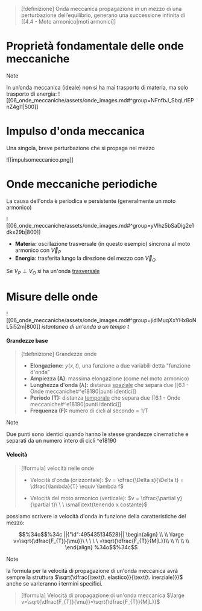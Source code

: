 
> [!definizione] Onda meccanica
> propagazione in un mezzo di una perturbazione dell’equilibrio, generano una successione infinita di [[4.4 - Moto armonico|moti armonici]]
# Proprietà fondamentale delle onde meccaniche

> [!Note]
> In un’onda meccanica (ideale) non si ha mai trasporto di materia, ma solo trasporto di energia:
> ![[06_onde_meccaniche/assets/onde_images.md#^group=NFnfbJ_SbqLrlEPnZ4gl1|500]]

# Impulso d'onda meccanica
Una singola, breve perturbazione che si propaga nel mezzo

![[impulsomeccanico.png]]

# Onde meccaniche periodiche
La causa dell'onda è periodica e persistente (generalmente un moto armonico)

![[06_onde_meccaniche/assets/onde_images.md#^group=yVlhz5bSaDig2e1dkx29b|800]]

- **Materia:** oscillazione trasversale (in questo esempio) sincrona al moto armonico con $\vec{V}_{P}$
- **Energia**: trasferita lungo la direzione del mezzo con $\vec{V}_{O}$

Se $V_{P}\perp V_{O}$ si ha un'onda <u>trasversale</u>

# Misure delle onde
![[06_onde_meccaniche/assets/onde_images.md#^group=jidlMuqXxYHx8oNL5i52m|800]]
*istantanea di un'onda a un tempo $t$*

#### Grandezze base
> [!definizione] Grandezze onde
> - **Elongazione:** $y(x, t)$, una funzione a due variabili detta "funzione d'onda"
> - **Ampiezza (A)**: massima elongazione (come nel moto armonico)
> - **Lunghezza d'onda ($\lambda$):** distanza <u>spaziale</u> che separa due [[6.1 - Onde meccaniche#^e18190|punti identici]]
> - **Periodo (T):** distanza <u>temporale</u> che separa due [[6.1 - Onde meccaniche#^e18190|punti identici]]
> - **Frequenza (F):** numero di cicli al secondo = 1/T


> [!Note] 
> Due punti sono identici quando hanno le stesse grandezze cinematiche e separati da un numero intero di cicli
^e18190
#### Velocità
> [!formula] velocità nelle onde
> - Velocità d'onda (orizzontale):
> 	$v = \dfrac{\Delta s}{\Delta t} = \dfrac{\lambda}{T} \equiv \lambda f$
> 	
> - Velocità del moto armonico (verticale):
> 	$v = \dfrac{\partial y}{\partial t}\ \ \ \small\text{tenendo x costante}$
> 	

possiamo scrivere la velocità d'onda in funzione della caratteristiche del mezzo:

```math
%34o$$%34c
||{"id":495435134528}||
\begin{align}
\\
\\
\large v=\sqrt{\dfrac{F_{T}}{\mu}}\ \ \ \ \ =\sqrt{\dfrac{F_{T}}{M|L}}\\
\\
\\
\\
\\
\end{align}
%34o$$%34c
```

> [!Note] 
> la formula per la velocità di propagazione di un'onda meccanica avrà sempre la struttura $\sqrt{\dfrac{\text{t. elastico}}{\text{t. inerziale}}}$ anche se varieranno i termini specifici.

> [!formula] Velocità di propagazione di un'onda meccanica
> $\large v=\sqrt{\dfrac{F_{T}}{\mu}}=\sqrt{\dfrac{F_{T}}{M|L}}$
